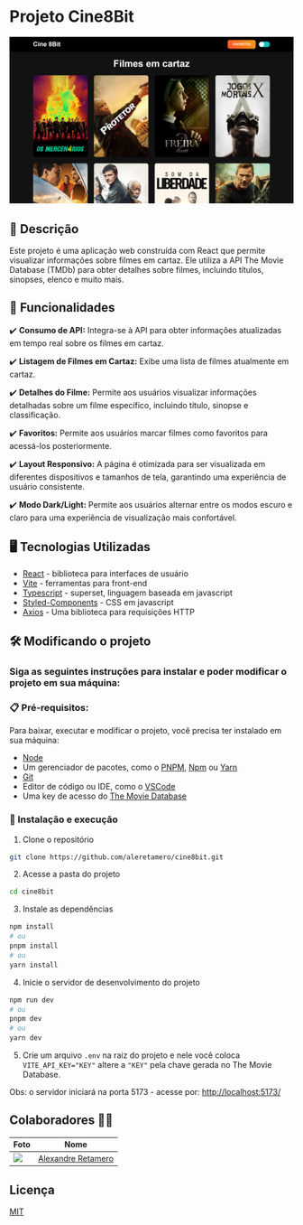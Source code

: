 # Projeto Cine8Bit

![preview](./public/preview.webp)

## 💭 Descrição

Este projeto é uma aplicação web construída com React que permite visualizar informações sobre filmes em cartaz. Ele utiliza a API The Movie Database (TMDb) para obter detalhes sobre filmes, incluindo títulos, sinopses, elenco e muito mais.

## 🧠 Funcionalidades

✔️ **Consumo de API:** Integra-se à API para obter informações atualizadas em tempo real sobre os filmes em cartaz.

✔️ **Listagem de Filmes em Cartaz:** Exibe uma lista de filmes atualmente em cartaz.

✔️ **Detalhes do Filme:** Permite aos usuários visualizar informações detalhadas sobre um filme específico, incluindo título, sinopse e classificação.

✔️ **Favoritos:** Permite aos usuários marcar filmes como favoritos para acessá-los posteriormente.

✔️ **Layout Responsivo:** A página é otimizada para ser visualizada em diferentes dispositivos e tamanhos de tela, garantindo uma experiência de usuário consistente.

✔️ **Modo Dark/Light:** Permite aos usuários alternar entre os modos escuro e claro para uma experiência de visualização mais confortável.

## 🖥️ Tecnologias Utilizadas

- [React](https://react.dev) - biblioteca para interfaces de usuário
- [Vite](https://vitejs.dev) - ferramentas para front-end
- [Typescript](https://www.typescriptlang.org) - superset, linguagem baseada em javascript
- [Styled-Components](https://styled-components.com) - CSS em javascript
- [Axios](https://axios-http.com) - Uma biblioteca para requisições HTTP

## 🛠️ Modificando o projeto

### Siga as seguintes instruções para instalar e poder modificar o projeto em sua máquina:

### 📋 Pré-requisitos:

Para baixar, executar e modificar o projeto, você precisa ter instalado em sua máquina:

- [Node](https://nodejs.org/en)
- Um gerenciador de pacotes, como o [PNPM](https://pnpm.io), [Npm](https://nodejs.org/en/) ou [Yarn](https://classic.yarnpkg.com/lang/en/docs/install)
- [Git](https://git-scm.com/downloads)
- Editor de código ou IDE, como o [VSCode](https://code.visualstudio.com/Download)
- Uma key de acesso do [The Movie Database](https://www.themoviedb.org/settings/api)

### 🔧 Instalação e execução

1. Clone o repositório

```bash
git clone https://github.com/aleretamero/cine8bit.git
```

2. Acesse a pasta do projeto

```bash
cd cine8bit
```

3. Instale as dependências

```bash
npm install
# ou
pnpm install
# ou
yarn install
```

4. Inicie o servidor de desenvolvimento do projeto

```bash
npm run dev
# ou
pnpm dev
# ou
yarn dev
```

5. Crie um arquivo `.env` na raiz do projeto e nele você coloca `VITE_API_KEY="KEY"` altere a `"KEY"` pela chave gerada no The Movie Database.

Obs: o servidor iniciará na porta 5173 - acesse por: <http://localhost:5173/>

## Colaboradores 🤝🤝

| Foto                                                       | Nome                                                 |
| ---------------------------------------------------------- | ---------------------------------------------------- |
| <img src="https://github.com/aleretamero.png" width="100"> | [Alexandre Retamero](https://github.com/aleretamero) |

## Licença

[MIT](https://choosealicense.com/licenses/mit/)
